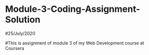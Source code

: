 # Module-3-Coding-Assignment-Solution
#25/July/2020


#This is assignment of module 3 of my Web Development course at Coursera 
